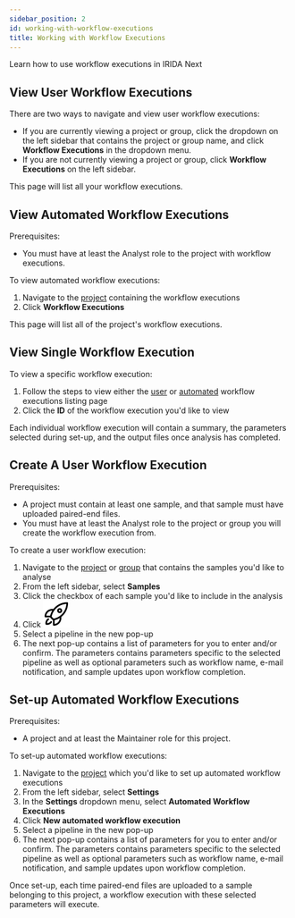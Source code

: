 ```yaml
---
sidebar_position: 2
id: working-with-workflow-executions
title: Working with Workflow Executions
---
```


Learn how to use workflow executions in IRIDA Next

## View User Workflow Executions

There are two ways to navigate and view user workflow executions:

  * If you are currently viewing a project or group, click the dropdown on the left sidebar that contains the project or group name, and click **Workflow Executions** in the dropdown menu.
  * If you are not currently viewing a project or group, click **Workflow Executions** on the left sidebar.

This page will list all your workflow executions.

## View Automated Workflow Executions

Prerequisites:
  * You must have at least the Analyst role to the project with workflow executions.

To view automated workflow executions:
  1. Navigate to the [project](../project/projects/manage-projects#view-projects-you-have-access-to) containing the workflow executions
  2. Click **Workflow Executions**

This page will list all of the project's workflow executions.

## View Single Workflow Execution

To view a specific workflow execution:
  1. Follow the steps to view either the [user](../analysis/working-with-workflow-executions#view-user-workflow-executions) or [automated](../analysis/working-with-workflow-executions#view-automated-workflow-executions) workflow executions listing page
  2. Click the **ID** of the workflow execution you'd like to view

Each individual workflow execution will contain a summary, the parameters selected during set-up, and the output files once analysis has completed.

## Create A User Workflow Execution

Prerequisites:
  * A project must contain at least one sample, and that sample must have uploaded paired-end files.
  * You must have at least the Analyst role to the project or group you will create the workflow execution from.

To create a user workflow execution:
  1. Navigate to the [project](../project/projects/manage-projects#view-projects-you-have-access-to) or [group](../organization/groups/manage#view-groups) that contains the samples you'd like to analyse
  2. From the left sidebar, select **Samples**
  3. Click the checkbox of each sample you'd like to include in the analysis
  4. Click ![workflow_execution_btn](./assets/rocket_launch.svg)
  5. Select a pipeline in the new pop-up
  6. The next pop-up contains a list of parameters for you to enter and/or confirm. The parameters contains parameters specific to the selected pipeline as well as optional parameters such as workflow name, e-mail notification, and sample updates upon workflow completion.

## Set-up Automated Workflow Executions

Prerequisites:
  * A project and at least the Maintainer role for this project.

To set-up automated workflow executions:
  1. Navigate to the [project](../project/projects/manage-projects#view-projects-you-have-access-to) which you'd like to set up automated workflow executions
  2. From the left sidebar, select **Settings**
  3. In the **Settings** dropdown menu, select **Automated Workflow Executions**
  4. Click **New automated workflow execution**
  5. Select a pipeline in the new pop-up
  6. The next pop-up contains a list of parameters for you to enter and/or confirm. The parameters contains parameters specific to the selected pipeline as well as optional parameters such as workflow name, e-mail notification, and sample updates upon workflow completion.

Once set-up, each time paired-end files are uploaded to a sample belonging to this project, a workflow execution with these selected parameters will execute.
